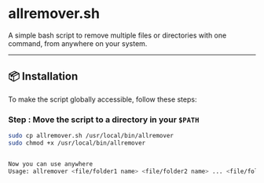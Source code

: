 # allremover.sh

A simple bash script to remove multiple files or directories with one command, from anywhere on your system.

---

## 📦 Installation

To make the script globally accessible, follow these steps:

###  Step : Move the script to a directory in your `$PATH`
```bash
sudo cp allremover.sh /usr/local/bin/allremover
sudo chmod +x /usr/local/bin/allremover


Now you can use anywhere
Usage: allremover <file/folder1 name> <file/folder2 name> ... <file/folder name>

